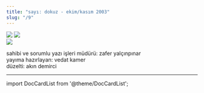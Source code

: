 ```yaml
---
title: "sayı: dokuz - ekim/kasım 2003"
slug: "/9"
---
```


![](/img/ky09_00_zaferyalcinpinar.jpg)
![](/img/ky09_00a.jpg)  
![](/img/ky09_33_zaferyalcinpinar.jpg)


sahibi ve sorumlu yazı işleri müdürü: zafer yalçınpınar  
yayıma hazırlayan: vedat kamer  
düzelti: akın demirci  

---
import DocCardList from '@theme/DocCardList';

<DocCardList />
